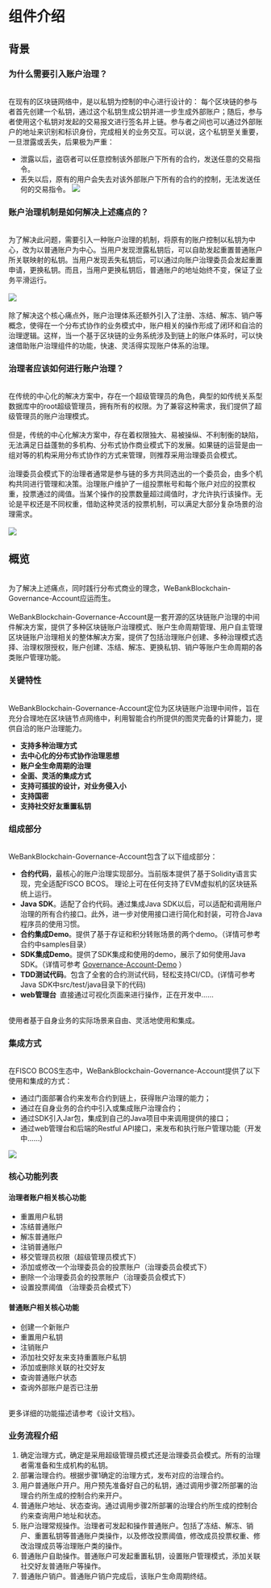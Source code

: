 # 组件介绍

## 背景

### 为什么需要引入账户治理？

<br />在现有的区块链网络中，是以私钥为控制的中心进行设计的： 每个区块链的参与者首先创建一个私钥，通过这个私钥生成公钥并进一步生成外部账户；随后，参与者使用这个私钥对发起的交易报文进行签名并上链。参与者之间也可以通过外部账户的地址来识别和标识身份，完成相关的业务交互。可以说，这个私钥至关重要，一旦泄露或丢失，后果极为严重：<br />

- 泄露以后，盗窃者可以任意控制该外部账户下所有的合约，发送任意的交易指令。
- 丢失以后，原有的用户会失去对该外部账户下所有的合约的控制，无法发送任何的交易指令。
![](img/acct_lost.png)

### 账户治理机制是如何解决上述痛点的？

<br />为了解决此问题，需要引入一种账户治理的机制，将原有的账户控制以私钥为中心，改为以普通账户为中心。当用户发现泄露私钥后，可以自助发起重置普通账户所关联映射的私钥。当用户发现丢失私钥后，可以通过向账户治理委员会发起重置申请，更换私钥。而且，当用户更换私钥后，普通账户的地址始终不变，保证了业务平滑运行。<br />
<br />![](img/acct_reset.png) <br />
<br />除了解决这个核心痛点外，账户治理体系还额外引入了注册、冻结、解冻、销户等概念，使得在一个分布式协作的业务模式中，账户相关的操作形成了闭环和自洽的治理逻辑。这样，当一个基于区块链的业务系统涉及到链上的账户体系时，可以快速借助账户治理组件的功能，快速、灵活得实现账户体系的治理。<br />

### 治理者应该如何进行账户治理？

<br />在传统的中心化的解决方案中，存在一个超级管理员的角色，典型的如传统关系型数据库中的root超级管理员，拥有所有的权限。为了兼容这种需求，我们提供了超级管理员的账户治理模式。<br />
<br />但是，传统的中心化解决方案中，存在着权限独大、易被操纵、不利制衡的缺陷，无法满足日益蓬勃的多机构、分布式协作商业模式下的发展。如果链的运营是由一组对等的机构采用分布式协作的方式来管理，则推荐采用治理委员会模式。<br />
<br />治理委员会模式下的治理者通常是参与链的多方共同选出的一个委员会，由多个机构共同进行管理和决策。治理账户维护了一组投票帐号和每个账户对应的投票权重，投票通过的阈值。当某个操作的投票数量超过阈值时，才允许执行该操作。无论是平权还是不同权重，借助这种灵活的投票机制，可以满足大部分复杂场景的治理需求。<br />
<br />![](img/acct_vote.png)
## 概览

<br />为了解决上述痛点，同时践行分布式商业的理念，WeBankBlockchain-Governance-Account应运而生。<br />
<br />WeBankBlockchain-Governance-Account是一套开源的区块链账户治理的中间件解决方案，提供了多种区块链账户治理模式、账户生命周期管理、用户自主管理区块链账户治理相关的整体解决方案，提供了包括治理账户创建、多种治理模式选择、治理权限授权，账户创建、冻结、解冻、更换私钥、销户等账户生命周期的各类账户管理功能。<br />

### 关键特性
<br />WeBankBlockchain-Governance-Account定位为区块链账户治理中间件，旨在充分合理地在区块链节点网络中，利用智能合约所提供的图灵完备的计算能力，提供自洽的账户治理能力。<br />

- **支持多种治理方式**
- **去中心化的分布式协作治理思想**
- **账户全生命周期的治理**
- **全面、灵活的集成方式**
- **支持可插拔的设计，对业务侵入小**
- **支持国密**
- **支持社交好友重置私钥**



### 组成部分
<br />WeBankBlockchain-Governance-Account包含了以下组成部分：<br />

- **合约代码**，最核心的账户治理实现部分。当前版本提供了基于Solidity语言实现，完全适配FISCO BCOS。 理论上可在任何支持了EVM虚拟机的区块链系统上运行。
- **Java SDK**。适配了合约代码。通过集成Java SDK以后，可以适配和调用账户治理的所有合约接口。此外，进一步对使用接口进行简化和封装，可符合Java程序员的使用习惯。
- **合约集成Demo**。提供了基于存证和积分转账场景的两个demo。（详情可参考合约中samples目录）
- **SDK集成Demo**。提供了SDK集成和使用的demo，展示了如何使用Java SDK。（详情可参考 [Governance-Account-Demo](https://github.com/WeBankBlockchain/Governance-Account-Demo/) ）
- **TDD测试代码**。包含了全套的合约测试代码，轻松支持CI/CD。(详情可参考Java SDK中src/test/java目录下的代码)
- **web管理台**  直接通过可视化页面来进行操作，正在开发中……

<br />使用者基于自身业务的实际场景来自由、灵活地使用和集成。<br />

### 集成方式

<br />在FISCO BCOS生态中，WeBankBlockchain-Governance-Account提供了以下使用和集成的方式：<br />

- 通过门面部署合约来发布合约到链上，获得账户治理的能力；
- 通过在自身业务的合约中引入或集成账户治理合约；
- 通过SDK引入Jar包，集成到自己的Java项目中来调用提供的接口；
- 通过web管理台和后端的Restful API接口，来发布和执行账户管理功能（开发中……）

![](img/acct_frame.png)

### 核心功能列表


#### 治理者账户相关核心功能


- 重置用户私钥
- 冻结普通账户
- 解冻普通账户
- 注销普通账户
- 移交管理员权限（超级管理员模式下）
- 添加或修改一个治理委员会的投票账户（治理委员会模式下）
- 删除一个治理委员会的投票账户（治理委员会模式下）
- 设置投票阈值 （治理委员会模式下）



#### 普通账户相关核心功能


- 创建一个新账户
- 重置用户私钥
- 注销账户
- 添加社交好友来支持重置账户私钥
- 添加或删除关联的社交好友
- 查询普通账户状态
- 查询外部账户是否已注册


<br />更多详细的功能描述请参考《设计文档》。<br />

### 业务流程介绍


1. 确定治理方式，确定是采用超级管理员模式还是治理委员会模式。所有的治理者需准备和生成机构的私钥。
2. 部署治理合约。根据步骤1确定的治理方式，发布对应的治理合约。
3. 用户普通账户开户。用户预先准备好自己的私钥，通过调用步骤2所部署的治理合约所生成的控制合约来开户。
4. 普通账户地址、状态查询。通过调用步骤2所部署的治理合约所生成的控制合约来查询用户地址和状态。
5. 账户治理常规操作。治理者可发起和操作普通账户。包括了冻结、解冻、销户、重置私钥等普通账户类操作，以及修改投票阈值，修改成员投票权重、修改治理成员等治理账户类的操作。
6. 普通账户自助操作。普通账户可发起重置私钥，设置账户管理模式，添加关联社交好友普通账户等操作。
7. 普通账户销户。普通账户销户完成后，该账户生命周期终结。




